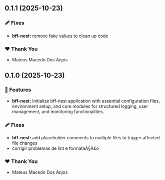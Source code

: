 ## 0.1.1 (2025-10-23)

### 🩹 Fixes

- **bff-nest:** remove fake values to clean up code

### ❤️ Thank You

- Mateus Macedo Dos Anjos

## 0.1.0 (2025-10-23)

### 🚀 Features

- **bff-nest:** Initialize bff-nest application with essential configuration files, environment setup, and core modules for structured logging, user management, and monitoring functionalities.

### 🩹 Fixes

- **bff-nest:** add placeholder comments to multiple files to trigger affected file changes
- corrigir problemas de lint e formataÃ§Ã£o

### ❤️ Thank You

- Mateus Macedo Dos Anjos